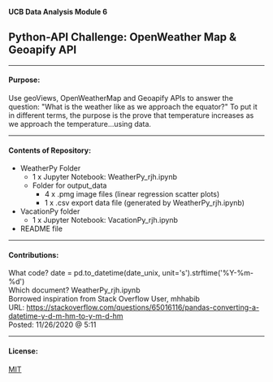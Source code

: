**UCB Data Analysis Module 6**
## Python-API Challenge: OpenWeather Map & Geoapify API

---------------
#### Purpose:
Use geoViews, OpenWeatherMap and Geoapify APIs to answer the question: "What is the weather like as we approach the equator?"  To put it in different terms, the purpose is the prove that temperature increases as we approach the temperature...using data.

--------------
#### Contents of Repository:
- WeatherPy Folder
    - 1 x Jupyter Notebook:  WeatherPy_rjh.ipynb
    - Folder for output_data
       - 4 x .pmg image files (linear regression scatter plots)
       - 1 x .csv export data file (generated by WeatherPy_rjh.ipynb)
- VacationPy folder
    - 1 x Jupyter Notebook: VacationPy_rjh.ipynb
- README file

-------------------
#### Contributions:  
What code?  date = pd.to_datetime(date_unix, unit='s').strftime('%Y-%m-%d')  
Which document?  WeatherPy_rjh.ipynb  
Borrowed inspiration from Stack Overflow User, mhhabib  
URL: https://stackoverflow.com/questions/65016116/pandas-converting-a-datetime-y-d-m-hm-to-y-m-d-hm  
Posted:  11/26/2020 @ 5:11  

------------------
#### License:
[MIT](https://choosealicense.com/licenses/mit/)
